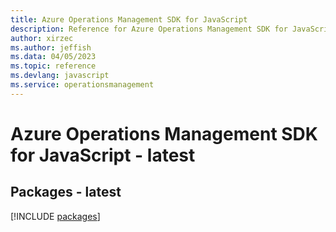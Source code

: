 ```yaml
---
title: Azure Operations Management SDK for JavaScript
description: Reference for Azure Operations Management SDK for JavaScript
author: xirzec
ms.author: jeffish
ms.data: 04/05/2023
ms.topic: reference
ms.devlang: javascript
ms.service: operationsmanagement
---
```

# Azure Operations Management SDK for JavaScript - latest
## Packages - latest
[!INCLUDE [packages](operations-management-index.md)]